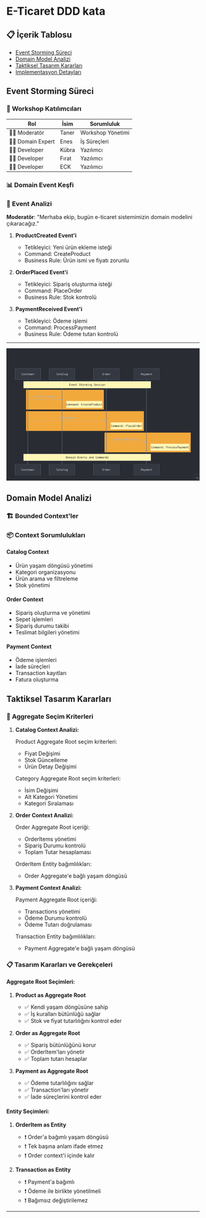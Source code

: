 # E-Ticaret DDD kata 

## 📋 İçerik Tablosu
- [Event Storming Süreci](#event-storming-süreci)
- [Domain Model Analizi](#domain-model-analizi)
- [Taktiksel Tasarım Kararları](#taktiksel-tasarım-kararları)
- [Implementasyon Detayları](#implementasyon-detayları)

## Event Storming Süreci

### 👥 Workshop Katılımcıları

| Rol                 | İsim     | Sorumluluk        |
|---------------------|----------|-------------------|
| 👨‍💼 Moderatör     | Taner    | Workshop Yönetimi |
| 👨‍💻 Domain Expert | Enes     | İş Süreçleri      |
| 👩‍💻 Developer     | Kübra    | Yazılımcı         |
| 👨‍💻 Developer     | Fırat    | Yazılımcı         |
| 👨‍💻 Developer     |  ECK | Yazılımcı         |

### 📊 Domain Event Keşfi
### 🎯 Event Analizi

**Moderatör**: "Merhaba ekip, bugün e-ticaret sistemimizin domain modelini çıkaracağız."

1. **ProductCreated Event'i**
   - Tetikleyici: Yeni ürün ekleme isteği
   - Command: CreateProduct
   - Business Rule: Ürün ismi ve fiyatı zorunlu

2. **OrderPlaced Event'i**
   - Tetikleyici: Sipariş oluşturma isteği
   - Command: PlaceOrder
   - Business Rule: Stok kontrolü

3. **PaymentReceived Event'i**
   - Tetikleyici: Ödeme işlemi
   - Command: ProcessPayment
   - Business Rule: Ödeme tutarı kontrolü

---

![Event Storming Session](ecommerce/images/event-storming.png)



## Domain Model Analizi

### 🏗️ Bounded Context'ler



### 📦 Context Sorumlulukları

#### Catalog Context
- Ürün yaşam döngüsü yönetimi
- Kategori organizasyonu
- Ürün arama ve filtreleme
- Stok yönetimi

#### Order Context
- Sipariş oluşturma ve yönetimi
- Sepet işlemleri
- Sipariş durumu takibi
- Teslimat bilgileri yönetimi

#### Payment Context
- Ödeme işlemleri
- İade süreçleri
- Transaction kayıtları
- Fatura oluşturma

## Taktiksel Tasarım Kararları

### 🎯 Aggregate Seçim Kriterleri

1. **Catalog Context Analizi:**
   
   Product Aggregate Root seçim kriterleri:
   - Fiyat Değişimi
   - Stok Güncelleme
   - Ürün Detay Değişimi
   
   Category Aggregate Root seçim kriterleri:
   - İsim Değişimi
   - Alt Kategori Yönetimi
   - Kategori Sıralaması

2. **Order Context Analizi:**
   
   Order Aggregate Root içeriği:
   - OrderItems yönetimi
   - Sipariş Durumu kontrolü
   - Toplam Tutar hesaplaması
   
   OrderItem Entity bağımlılıkları:
   - Order Aggregate'e bağlı yaşam döngüsü

3. **Payment Context Analizi:**
   
   Payment Aggregate Root içeriği:
   - Transactions yönetimi
   - Ödeme Durumu kontrolü
   - Ödeme Tutarı doğrulaması
   
   Transaction Entity bağımlılıkları:
   - Payment Aggregate'e bağlı yaşam döngüsü

### 📋 Tasarım Kararları ve Gerekçeleri

#### Aggregate Root Seçimleri:

1. **Product as Aggregate Root**
   - ✅ Kendi yaşam döngüsüne sahip
   - ✅ İş kuralları bütünlüğü sağlar
   - ✅ Stok ve fiyat tutarlılığını kontrol eder

2. **Order as Aggregate Root**
   - ✅ Sipariş bütünlüğünü korur
   - ✅ OrderItem'ları yönetir
   - ✅ Toplam tutarı hesaplar

3. **Payment as Aggregate Root**
   - ✅ Ödeme tutarlılığını sağlar
   - ✅ Transaction'ları yönetir
   - ✅ İade süreçlerini kontrol eder

#### Entity Seçimleri:

1. **OrderItem as Entity**
   - ❗ Order'a bağımlı yaşam döngüsü
   - ❗ Tek başına anlam ifade etmez
   - ❗ Order context'i içinde kalır

2. **Transaction as Entity**
   - ❗ Payment'a bağımlı
   - ❗ Ödeme ile birlikte yönetilmeli
   - ❗ Bağımsız değiştirilemez
---